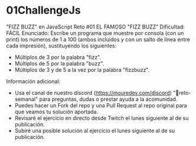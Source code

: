 # 01ChallengeJs
"FIZZ BUZZ" en JavaScript
Reto #01
EL FAMOSO "FIZZ BUZZ"
Dificultad: FÁCIL
Enunciado: Escribe un programa que muestre por consola (con un print) los números de 1 a 100 (ambos incluidos y con un salto de línea entre cada impresión), sustituyendo los siguientes:
 - Múltiplos de 3 por la palabra "fizz".
 - Múltiplos de 5 por la palabra "buzz".
 - Múltiplos de 3 y de 5 a la vez por la palabra "fizzbuzz".
 
Información adicional:
 - Usa el canal de nuestro discord (https://mouredev.com/discord) "🔁reto-semanal" para preguntas, dudas o prestar ayuda a la acomunidad.
 - Puedes hacer un Fork del repo y una Pull Request al repo original para que veamos tu solución aportada.
 - Revisaré el ejercicio en directo desde Twitch el lunes siguiente al de su publicación.
 - Subiré una posible solución al ejercicio el lunes siguiente al de su publicación.
